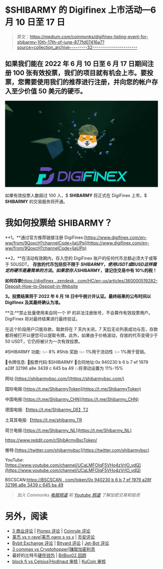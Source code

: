 # $SHIBARMY 的 Digifinex 上市活动—6 月 10 日至 17 日

> 原文：<https://medium.com/coinmonks/digifinex-listing-event-for-shibarmy-10th-17th-of-june-877fd07416a7?source=collection_archive---------32----------------------->

## 如果我们能在 2022 年 6 月 10 日至 6 月 17 日期间注册 100 张有效投票，我们的项目就有机会上市。要投票，您需要使用我们的推荐进行注册，并向您的帐户存入至少价值 50 美元的硬币。

![](img/5b12fad06a7745345c920499cf96ef15.png)

如果有效投票人数超过 100 人，$ **SHIBARMY** 将正式在 DigiFinex 上市，$ **SHIBARMY** 的交易服务将开通。

# **我如何投票给 SHIBARMY？**

**1。**通过官方推荐链接注册 DigiFinex:[https://www.digifinex.com/en-ww/from/9QoxcH?channelCode=ljaUPp](https://www.digifinex.com/en-ww/from/9QoxcH?channelCode=ljaUPp)

**2。**在活动有效期内，存入您的 DigiFinex 账户的任何代币总额必须大于或等于 50USDT。
**存放的代币包括但不限于** **$SHIBARMY，使用 USDT 或 BUSD 这样稳定的硬币是最简单的方法。如果您存入$SHIBARMY，请记住交易中有 10%的税！**

**如何存款**[https://digifinex . zendesk . com/HC/en-us/articles/360000519282-Deposit-How-to-Deposit-in-Website](https://digifinex.zendesk.com/hc/en-us/articles/360000519282--Deposit-How-to-Deposit-in-Website)

**3。投票结果将于 2022 年 6 月 18 日中午统计并认证。最终结果的公布时间以 Digifinex 及其最终确认为准。**

**注:**禁止批量使用来自同一个 IP 的非法注册账号，不会算作有效投票用户。DigiFinex 将对最终结果进行最终验证。

在这个阶段用户只能存款，取款将在 7 天内关闭，7 天后无论列表成功与否，存款都将被打开以便您可以提取令牌。此外，如果由于价格波动，存放的代币变得少于 50 USDT，它仍将被计为一次有效投票。

#SHIBARMY 功能:
💥- 8% #Shib 奖励
💥- 1%用于流动性
💥- 1%用于营销。

📌令牌信息:
🔸股票代码:$SHIBARMY
🔸合同地址:0x 940230 b 6 b 7 ef 1979 a28f 32196 a8e 3439 c 645 ba 49
💥将滑动设置为 11%-15%

网址:[https://shibarmybsc.com/](https://shibarmybsc.com/)

国际电报:[https://t.me/ShibarmyToken](https://t.me/ShibarmyToken)

中国电报:[https://t.me/Shibarmy_CHN](https://t.me/Shibarmy_CHN)

德国电报:【https://t.me/Shibarmy_DE】T2

土耳其电报:【https://t.me/shibarmy_TR 

荷兰电报:[https://t.me/Shibarmy_NL](https://t.me/Shibarmy_NL)

https://www.reddit.com/r/ShibArmyBscToken/

推特:[https://twitter.com/shibarmybsc](https://twitter.com/shibarmybsc)

YouTube:[https://www.youtube.com/channel/UCaLMFOIqF5VHo4zVrIO_ydQ](https://www.youtube.com/channel/UCaLMFOIqF5VHo4zVrIO_ydQ)

BSCSCAN:[https://BSCSCAN . com/token/0x 940230 b 6 b 7 ef 1979 a28f 32196 a8e 3439 c 645 ba 49](https://bscscan.com/token/0x940230b6b7ef1979a28f32196a8e3439c645ba49)

> *加入 Coinmonks* [*电报频道*](https://t.me/coincodecap) *和* [*Youtube 频道*](https://www.youtube.com/c/coinmonks/videos) *了解加密交易和投资*

# 另外，阅读

*   [3 商业评论](/coinmonks/3commas-review-an-excellent-crypto-trading-bot-2020-1313a58bec92) | [Pionex 评论](https://coincodecap.com/pionex-review-exchange-with-crypto-trading-bot) | [Coinrule 评论](/coinmonks/coinrule-review-2021-a-beginner-friendly-crypto-trading-bot-daf0504848ba)
*   [莱杰 vs n rave](/coinmonks/ledger-vs-ngrave-zero-7e40f0c1d694)|[莱杰 nano s vs x](/coinmonks/ledger-nano-s-vs-x-battery-hardware-price-storage-59a6663fe3b0) | [币安评论](/coinmonks/binance-review-ee10d3bf3b6e)
*   [Bybit Exchange 评论](/coinmonks/bybit-exchange-review-dbd570019b71) | [Bityard 评论](https://coincodecap.com/bityard-reivew) | [Jet-Bot 评论](https://coincodecap.com/jet-bot-review)
*   [3 commas vs Cryptohopper](/coinmonks/3commas-vs-pionex-vs-cryptohopper-best-crypto-bot-6a98d2baa203)|[赚取加密利息](/coinmonks/earn-crypto-interest-b10b810fdda3)
*   最好的比特币[硬件钱包](/coinmonks/hardware-wallets-dfa1211730c6) | [BitBox02 回顾](/coinmonks/bitbox02-review-your-swiss-bitcoin-hardware-wallet-c36c88fff29)
*   [block fi vs Celsius](/coinmonks/blockfi-vs-celsius-vs-hodlnaut-8a1cc8c26630)|[Hodlnaut 审核](/coinmonks/hodlnaut-review-best-way-to-hodl-is-to-earn-interest-on-your-bitcoin-6658a8c19edf) | [KuCoin 审核](https://coincodecap.com/kucoin-review)